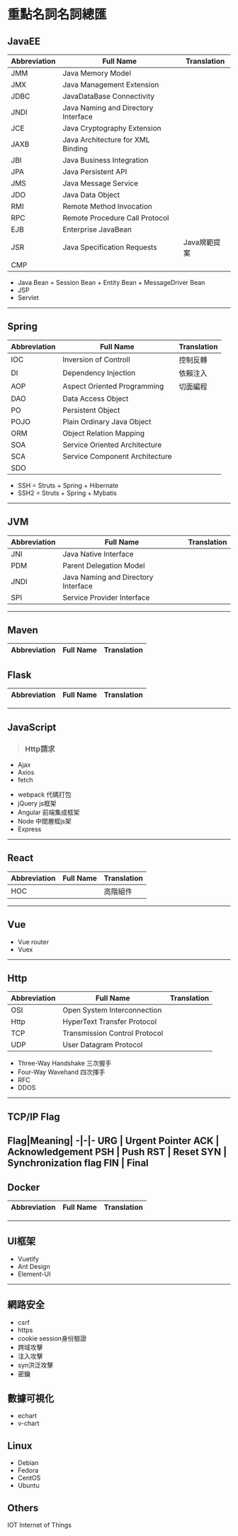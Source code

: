 # 重點名詞名詞總匯

## JavaEE
Abbreviation|Full Name|Translation
-|-|-
JMM | Java Memory Model | 
JMX | Java Management Extension | 
JDBC | JavaDataBase Connectivity| 
JNDI | Java Naming and Directory Interface | 
JCE | Java Cryptography Extension | 
JAXB | Java Architecture for XML Binding | 
JBI | Java Business Integration | 
JPA | Java Persistent API | 
JMS | Java Message Service | 
JDO | Java Data Object | 
RMI | Remote Method Invocation |
RPC | Remote Procedure Call Protocol | 
EJB | Enterprise JavaBean | 
JSR | Java Specification Requests | Java規範提案 | 
CMP | 
- Java Bean = Session Bean + Entity Bean + MessageDriver Bean
- JSP
- Servlet
---

## Spring
Abbreviation|Full Name|Translation
-|-|-
IOC | Inversion of Controll | 控制反轉
DI | Dependency Injection | 依賴注入
AOP | Aspect Oriented Programming | 切面編程
DAO | Data Access Object | 
PO | Persistent Object
POJO | Plain Ordinary Java Object |
ORM | Object Relation Mapping | 
SOA | Service Oriented Architecture | 
SCA | Service Component Architecture | 
SDO |
- SSH = Struts + Spring + Hibernate
- SSH2 = Struts + Spring + Mybatis
---
## JVM
Abbreviation|Full Name|Translation
-|-|-
JNI | Java Native Interface | 
PDM | Parent Delegation Model | 
JNDI | Java Naming and Directory Interface | 
SPI | Service Provider Interface | 
---

## Maven
Abbreviation|Full Name|Translation
-|-|-

## Flask
Abbreviation|Full Name|Translation
-|-|-

---

## JavaScript
>### Http請求
- Ajax
- Axios
- fetch
>
- webpack 代碼打包
- jQuery js框架
- Angular 前端集成框架
- Node 中間層框js架
- Express
---

## React
Abbreviation|Full Name|Translation
-|-|-
HOC||高階組件
---

## Vue
- Vue router
- Vuex
---

## Http
Abbreviation|Full Name|Translation
-|-|-
OSI | Open System Interconnection | 
Http | HyperText Transfer Protocol | 
TCP | Transmission Control Protocol | 
UDP | User Datagram Protocol | 
- Three-Way Handshake 三次握手
- Four-Way Wavehand 四次揮手
- RFC
- DDOS
---

## TCP/IP Flag
Flag|Meaning|
-|-|-
URG | Urgent Pointer
ACK | Acknowledgement 
PSH | Push
RST | Reset
SYN | Synchronization flag
FIN | Final
---

## Docker
Abbreviation|Full Name|Translation
-|-|-

---

## UI框架
- Vuetify
- Ant Design
- Element-UI
---

## 網路安全
- csrf
- https
- cookie session身份驗證
- 跨域攻擊
- 注入攻擊
- syn洪泛攻擊
- 密鑰

## 數據可視化
- echart
- v-chart

## Linux
- Debian
- Fedora
- CentOS
- Ubuntu

## Others
IOT Internet of Things